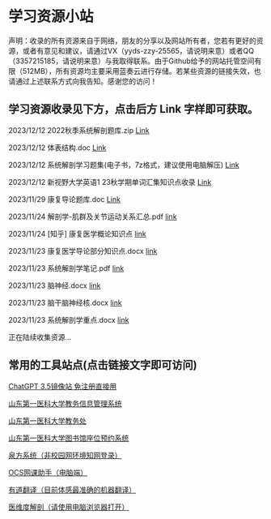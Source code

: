 # 学习资源小站

声明：收录的所有资源来自于网络，朋友的分享以及网站所有者，您若有更好的资源，或者有意见和建议，请通过VX（yyds-zzy-25565，请说明来意）或者QQ（3357215185，请说明来意）与我取得联系。由于Github给予的网站托管空间有限（512MB），所有资源均主要采用蓝奏云进行存储。若某些资源的链接失效，也请通过上述联系方式向我告知。感谢您的访问！

## 学习资源收录见下方，点击后方 Link 字样即可获取。
2023/12/12  2022秋季系统解剖题库.zip  [Link](https://endertd.lanzouu.com/iwA5f1hnwsuh)

2023/12/12  体表结构.doc  [Link](https://endertd.lanzouu.com/iXA861hnwsvi)

2023/12/12  系统解剖学习题集(电子书，7z格式，建议使用电脑解压)  [Link](https://endertd.lanzouu.com/izmyR1hnx3dg)

2023/12/12  新视野大学英语1 23秋学期单词汇集知识点收录  [Link](https://endertd.lanzouu.com/ib2IK1hnx9mb)

2023/11/29  康复导论题库.doc  [Link](https://endertd.lanzouu.com/ij8bh1gcqt7c)

2023/11/24  解剖学-肌群及关节运动关系汇总.pdf  [link](https://endertd.lanzouu.com/irr931fss2lg)

2023/11/24  [知乎] 康复医学概论知识点  [link](https://zhuanlan.zhihu.com/p/52618855)

2023/11/23  康复医学导论部分知识点.docx  [link](https://endertd.lanzouu.com/ibDfY1fppzob)

2023/11/23  系统解剖学笔记.pdf  [link](https://endertd.lanzouu.com/iX0Nc1fpq08b)

2023/11/23  脑神经.docx  [link](https://endertd.lanzouu.com/iLEVp1fpqsta)

2023/11/23  脑干脑神经核.docx  [link](https://endertd.lanzouu.com/i0PUB1fpqsqh)

2023/11/23  系统解剖学重点.docx  [link](https://endertd.lanzouu.com/iXHy61fpqsub)

正在陆续收集资源...


## 常用的工具站点(点击链接文字即可访问)
[ChatGPT 3.5镜像站 免注册直接用](https://codenews.cc/chatgpt)

[山东第一医科大学教务信息管理系统](https://jwc.sdfmu.edu.cn/academic/common/security/affairLogin.jsp)

[山东第一医科大学教务处](https://jwc.sdfmu.edu.cn/homepagenew/index.html)

[山东第一医科大学图书馆座位预约系统](http://202.194.232.138:85/web/index/area/1)

[泉方系统（非校园网环境知网登录）](https://user.tsgyun.com/user/login?insid=13)

[OCS网课助手（电脑端）](https://docs.ocsjs.com/)

[有道翻译（目前体感最准确的机器翻译）](http://fanyi.youdao.com/index.html)

[医维度解剖（请使用电脑浏览器打开）](https://www.evdo.vip/)
